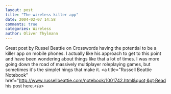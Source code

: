 ```yaml
---
layout: post
title: "The wireless killer app"
date: 2004-02-07 14:58
comments: true
categories: Wireless
author: Oliver Thylmann
---
```



Great post by Russel Beattie on Crosswords having the potential to be a killer app on mobile phones. I actually like his approach to get to this point and have been wondering about things like that a lot of times. I was more going down the road of massively multiplayer roleplaying games, but sometimes it's the simplet hings that make it. &lt;a title=&quot;Russell Beattie Notebook&quot; href=&quot;http://www.russellbeattie.com/notebook/1001742.html&quot;&gt;Read his post here.&lt;/a&gt;



